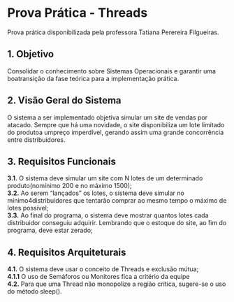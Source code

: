 # Prova Prática - Threads
Prova prática disponibilizada pela professora Tatiana Perereira Filgueiras.

## 1. Objetivo
Consolidar o conhecimento sobre Sistemas Operacionais e garantir uma boatransição da fase teórica para a implementação prática.

## 2. Visão Geral do Sistema
O sistema a ser implementado objetiva simular um site de vendas por atacado. Sempre que há uma novidade, o site disponibiliza um lote limitado do produtoa umpreço imperdível, gerando assim uma grande concorrência entre distribuidores.

## 3. Requisitos Funcionais
**3.1.** O sistema deve simular um site com N lotes de um determinado produto(nomínimo 200 e no máximo 1500);<br>
**3.2.** Ao serem “lançados” os lotes, o sistema deve simular no mínimo4distribuidores que tentarão comprar ao mesmo tempo o máximo de lotes possível;<br>
**3.3.** Ao final do programa, o sistema deve mostrar quantos lotes cada distribuidor conseguiu adquirir. Lembrando que o estoque do site, ao fim do programa, deve estar zerado;

## 4. Requisitos Arquiteturais
**4.1.** O sistema deve usar o conceito de Threads e exclusão mútua;<br>
    **4.1.1** O uso de Semáforos ou Monitores fica a critério da equipe<br>
**4.2.** Para que uma Thread não monopolize a região crítica, sugere-se o uso do método sleep().<br>


